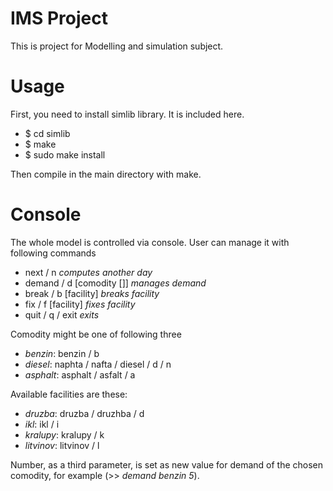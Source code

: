 # IMS Project
This is project for Modelling and simulation subject.

# Usage
First, you need to install simlib library. It is included here.

- $ cd simlib
- $ make
- $ sudo make install

Then compile in the main directory with make.

# Console
The whole model is controlled via console. User can manage it
with following commands

- next / n *computes another day*
- demand / d [comodity [<number>]] *manages demand*
- break / b [facility] *breaks facility*
- fix / f [facility] *fixes facility*
- quit / q / exit *exits*

Comodity might be one of following three

- *benzin*: benzin / b 
- *diesel*: naphta / nafta / diesel / d / n 
- *asphalt*: asphalt / asfalt / a

Available facilities are these:

- *druzba*: druzba / druzhba / d
- *ikl*: ikl / i
- *kralupy*: kralupy / k
- *litvinov*: litvinov / l

Number, as a third parameter, is set as new value for demand
of the chosen comodity, for example (>> *demand benzin 5*).




